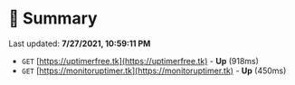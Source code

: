 # 📖 Summary
Last updated: **7/27/2021, 10:59:11 PM**

- `GET` [https://uptimerfree.tk](https://uptimerfree.tk) - **Up** (918ms)
- `GET` [https://monitoruptimer.tk](https://monitoruptimer.tk) - **Up** (450ms)
